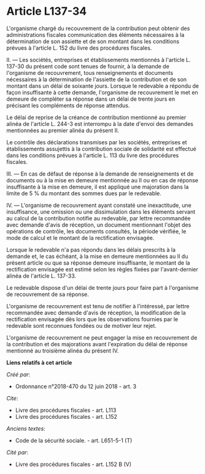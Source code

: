 # Article L137-34

L'organisme chargé du recouvrement de la contribution peut obtenir des administrations fiscales communication des éléments
nécessaires à la détermination de son assiette et de son montant dans les conditions prévues à l'article L. 152 du livre des
procédures fiscales.

II. ― Les sociétés, entreprises et établissements mentionnés à l'article L. 137-30 du présent code sont tenues de fournir, à
la demande de l'organisme de recouvrement, tous renseignements et documents nécessaires à la détermination de l'assiette de
la contribution et de son montant dans un délai de soixante jours. Lorsque le redevable a répondu de façon insuffisante à
cette demande, l'organisme de recouvrement le met en demeure de compléter sa réponse dans un délai de trente jours en
précisant les compléments de réponse attendus.

Le délai de reprise de la créance de contribution mentionné au premier alinéa de l'article L. 244-3 est interrompu à la date
d'envoi des demandes mentionnées au premier alinéa du présent II.

Le contrôle des déclarations transmises par les sociétés, entreprises et établissements assujettis à la contribution sociale
de solidarité est effectué dans les conditions prévues à l'article L. 113 du livre des procédures fiscales.

III. ― En cas de défaut de réponse à la demande de renseignements et de documents ou à la mise en demeure mentionnée au II ou
en cas de réponse insuffisante à la mise en demeure, il est appliqué une majoration dans la limite de 5 % du montant des
sommes dues par le redevable.

IV. ― L'organisme de recouvrement ayant constaté une inexactitude, une insuffisance, une omission ou une dissimulation dans
les éléments servant au calcul de la contribution notifie au redevable, par lettre recommandée avec demande d'avis de
réception, un document mentionnant l'objet des opérations de contrôle, les documents consultés, la période vérifiée, le mode
de calcul et le montant de la rectification envisagée.

Lorsque le redevable n'a pas répondu dans les délais prescrits à la demande et, le cas échéant, à la mise en demeure
mentionnées au II du présent article ou que sa réponse demeure insuffisante, le montant de la rectification envisagée est
estimé selon les règles fixées par l'avant-dernier alinéa de l'article L. 137-33.

Le redevable dispose d'un délai de trente jours pour faire part à l'organisme de recouvrement de sa réponse.

L'organisme de recouvrement est tenu de notifier à l'intéressé, par lettre recommandée avec demande d'avis de réception, la
modification de la rectification envisagée dès lors que les observations fournies par le redevable sont reconnues fondées ou
de motiver leur rejet.

L'organisme de recouvrement ne peut engager la mise en recouvrement de la contribution et des majorations avant l'expiration
du délai de réponse mentionné au troisième alinéa du présent IV.

**Liens relatifs à cet article**

_Créé par_:

  - Ordonnance n°2018-470 du 12 juin 2018 - art. 3

_Cite_:

  - Livre des procédures fiscales - art. L113
  - Livre des procédures fiscales - art. L152

_Anciens textes_:

  - Code de la sécurité sociale. - art. L651-5-1 (T)

_Cité par_:

  - Livre des procédures fiscales - art. L152 B (V)
